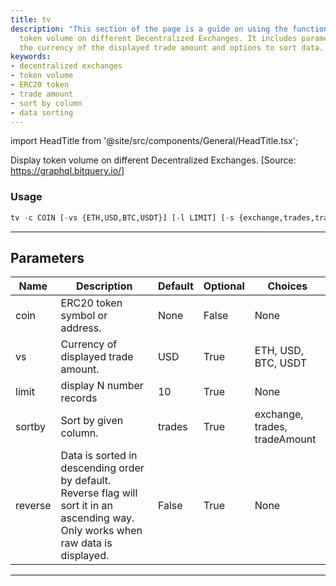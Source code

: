 ```yaml
---
title: tv
description: "This section of the page is a guide on using the function to display"
  token volume on different Decentralized Exchanges. It includes parameters such as
  the currency of the displayed trade amount and options to sort data.
keywords:
- decentralized exchanges
- token volume
- ERC20 token
- trade amount
- sort by column
- data sorting
---
```


import HeadTitle from '@site/src/components/General/HeadTitle.tsx';

<HeadTitle title="crypto/onchain/tv - Reference | OpenBB Terminal Docs" />

Display token volume on different Decentralized Exchanges. [Source: https://graphql.bitquery.io/]

### Usage

```python
tv -c COIN [-vs {ETH,USD,BTC,USDT}] [-l LIMIT] [-s {exchange,trades,tradeAmount}] [-r]
```

---

## Parameters

| Name | Description | Default | Optional | Choices |
| ---- | ----------- | ------- | -------- | ------- |
| coin | ERC20 token symbol or address. | None | False | None |
| vs | Currency of displayed trade amount. | USD | True | ETH, USD, BTC, USDT |
| limit | display N number records | 10 | True | None |
| sortby | Sort by given column. | trades | True | exchange, trades, tradeAmount |
| reverse | Data is sorted in descending order by default. Reverse flag will sort it in an ascending way. Only works when raw data is displayed. | False | True | None |

---

